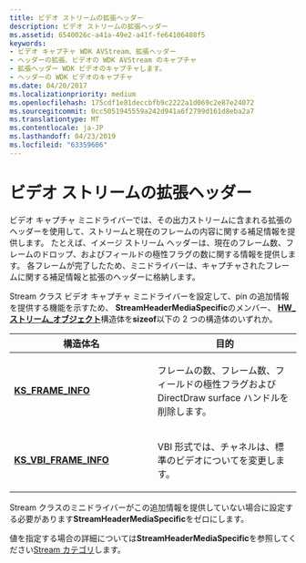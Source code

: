 ```yaml
---
title: ビデオ ストリームの拡張ヘッダー
description: ビデオ ストリームの拡張ヘッダー
ms.assetid: 6540026c-a41a-49e2-a41f-fe64106408f5
keywords:
- ビデオ キャプチャ WDK AVStream、拡張ヘッダー
- ヘッダーの拡張、ビデオの WDK AVStream のキャプチャ
- 拡張ヘッダー WDK ビデオのキャプチャします。
- ヘッダーの WDK ビデオのキャプチャ
ms.date: 04/20/2017
ms.localizationpriority: medium
ms.openlocfilehash: 175cdf1e81deccbfb9c2222a1d069c2e87e24072
ms.sourcegitcommit: 0cc5051945559a242d941a6f2799d161d8eba2a7
ms.translationtype: MT
ms.contentlocale: ja-JP
ms.lasthandoff: 04/23/2019
ms.locfileid: "63359606"
---
```

# <a name="video-stream-extended-headers"></a>ビデオ ストリームの拡張ヘッダー


ビデオ キャプチャ ミニドライバーでは、その出力ストリームに含まれる拡張のヘッダーを使用して、ストリームと現在のフレームの内容に関する補足情報を提供します。 たとえば、イメージ ストリーム ヘッダーは、現在のフレーム数、フレームのドロップ、およびフィールドの極性フラグの数に関する情報を提供します。 各フレームが完了したため、ミニドライバーは、キャプチャされたフレームに関する補足情報と拡張のヘッダーに格納します。

Stream クラス ビデオ キャプチャ ミニドライバーを設定して、pin の追加情報を提供する機能を示すため、 **StreamHeaderMediaSpecific**のメンバー、 [ **HW\_ストリーム\_オブジェクト**](https://msdn.microsoft.com/library/windows/hardware/ff559697)構造体を**sizeof**以下の 2 つの構造体のいずれか。

<table>
<colgroup>
<col width="50%" />
<col width="50%" />
</colgroup>
<thead>
<tr class="header">
<th>構造体名</th>
<th>目的</th>
</tr>
</thead>
<tbody>
<tr class="odd">
<td><p><a href="https://msdn.microsoft.com/library/windows/hardware/ff567645" data-raw-source="[&lt;strong&gt;KS_FRAME_INFO&lt;/strong&gt;](https://msdn.microsoft.com/library/windows/hardware/ff567645)"><strong>KS_FRAME_INFO</strong></a></p></td>
<td><p>フレームの数、フレーム数、フィールドの極性フラグおよび DirectDraw surface ハンドルを削除します。</p></td>
</tr>
<tr class="even">
<td><p><a href="https://msdn.microsoft.com/library/windows/hardware/ff567694" data-raw-source="[&lt;strong&gt;KS_VBI_FRAME_INFO&lt;/strong&gt;](https://msdn.microsoft.com/library/windows/hardware/ff567694)"><strong>KS_VBI_FRAME_INFO</strong></a></p></td>
<td><p>VBI 形式では、チャネルは、標準のビデオについてを変更します。</p></td>
</tr>
</tbody>
</table>

 

Stream クラスのミニドライバーがこの追加情報を提供していない場合に設定する必要があります**StreamHeaderMediaSpecific**をゼロにします。

値を指定する場合の詳細については**StreamHeaderMediaSpecific**を参照してください[Stream カテゴリ](stream-categories.md)します。

 

 




